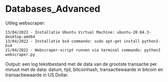 # Databases_Advanced

Uitleg webscraper:

	13/04/2022 - Installatie Ubuntu Virtual Machine: ubuntu-20.04.3-desktop-amd64
	13/04/2022 - Installatie bs4 commando: sudo apt-get install python3-bs4
	21/04/2022 - Webscraper-script runnen via terminal commando: python3 webscraper.py

Output: een log tekstbestand met de data van de grootste transactie per minuut met de data: datum, tijd, bitcoinhash, transactiewaarde in bitcoin en transactiewaarde in US Dollar.
